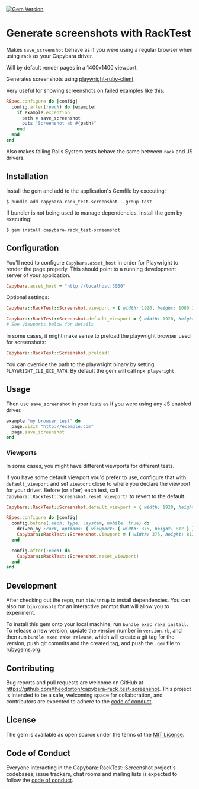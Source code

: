[![Gem Version](https://badge.fury.io/rb/capybara-rack_test-screenshot.svg)](https://rubygems.org/gems/capybara-rack_test-screenshot)

# Generate screenshots with RackTest

Makes `save_screenshot` behave as if you were using a regular browser when using `rack` as your Capybara driver.

Will by default render pages in a 1400x1400 viewport.

Generates screenshots using [playwright-ruby-client](https://github.com/YusukeIwaki/playwright-ruby-client).

Very useful for showing screenshots on failed examples like this:

```rb
RSpec.configure do |config|
  config.after(:each) do |example|
    if example.exception
      path = save_screenshot
      puts "Screenshot at #{path}"
    end
  end
end
```

Also makes failing Rails System tests behave the same between `rack` and JS drivers.

## Installation

Install the gem and add to the application's Gemfile by executing:

    $ bundle add capybara-rack_test-screenshot --group test

If bundler is not being used to manage dependencies, install the gem by executing:

    $ gem install capybara-rack_test-screenshot

## Configuration

You'll need to configure `Capybara.asset_host` in order for Playwright to render the page properly. This should point to a running development server of your application.

```rb
Capybara.asset_host = "http://localhost:3000"
```

Optional settings:

```rb
Capybara::RackTest::Screenshot.viewport = { width: 1920, height: 1080 }

Capybara::RackTest::Screenshot.default_viewport = { width: 1920, height: 1080 }
# See Viewports below for details
```

In some cases, it might make sense to preload the playwright browser used for screenshots:

```rb
Capybara::RackTest::Screenshot.preload!
```

You can override the path to the playwright binary by setting `PLAYWRIGHT_CLI_EXE_PATH`. By default the gem will call `npx playwright`.

## Usage

Then use `save_screenshot` in your tests as if you were using any JS enabled driver.

```rb
example "my browser test" do
  page.visit "http://example.com"
  page.save_screenshot
end
```

### Viewports

In some cases, you might have different viewports for different tests.

If you have some default viewport you'd prefer to use, configure that with `default_viewport` and set `viewport` close to where you declare the viewport for your driver. Before (or after) each test, call `Capybara::RackTest::Screenshot.reset_viewport!` to revert to the default.

```rb
Capybara::RackTest::Screenshot.default_viewport = { width: 1920, height: 1080 }

RSpec.configure do |config|
  config.before(:each, type: :system, mobile: true) do
    driven_by :rack, options: { viewport: { width: 375, height: 812 } }
    Capybara::RackTest::Screenshot.viewport = { width: 375, height: 812 }
  end

  config.after(:each) do
    Capybara::RackTest::Screenshot.reset_viewport!
  end
end
```

## Development

After checking out the repo, run `bin/setup` to install dependencies. You can also run `bin/console` for an interactive prompt that will allow you to experiment.

To install this gem onto your local machine, run `bundle exec rake install`. To release a new version, update the version number in `version.rb`, and then run `bundle exec rake release`, which will create a git tag for the version, push git commits and the created tag, and push the `.gem` file to [rubygems.org](https://rubygems.org).

## Contributing

Bug reports and pull requests are welcome on GitHub at https://github.com/theodorton/capybara-rack_test-screenshot. This project is intended to be a safe, welcoming space for collaboration, and contributors are expected to adhere to the [code of conduct](https://github.com/theodorton/capybara-rack_test-screenshot/blob/main/CODE_OF_CONDUCT.md).

## License

The gem is available as open source under the terms of the [MIT License](https://opensource.org/licenses/MIT).

## Code of Conduct

Everyone interacting in the Capybara::RackTest::Screenshot project's codebases, issue trackers, chat rooms and mailing lists is expected to follow the [code of conduct](https://github.com/theodorton/capybara-rack_test-screenshot/blob/main/CODE_OF_CONDUCT.md).
